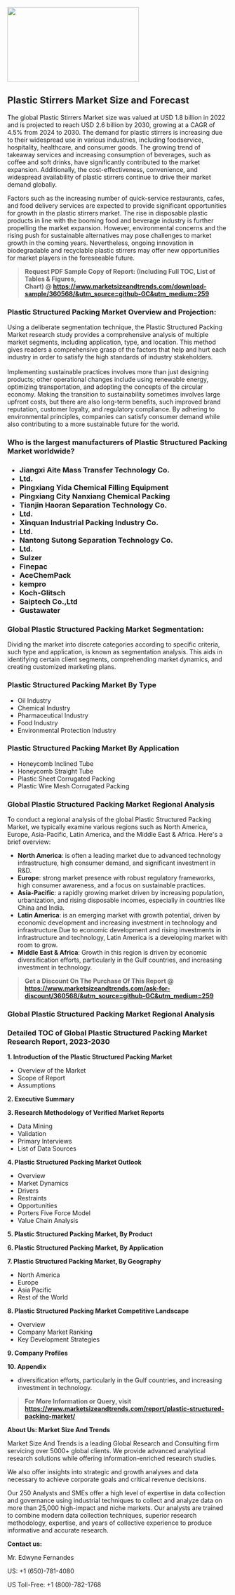 <p><img class="alignnone size-medium wp-image-20088" src="https://ffe5etoiles.com/wp-content/uploads/2024/12/MST1-300x171.png" alt="" width="300" height="171" /></p><h2>Plastic Stirrers Market Size and Forecast</h2><p>The global Plastic Stirrers Market size was valued at USD 1.8 billion in 2022 and is projected to reach USD 2.6 billion by 2030, growing at a CAGR of 4.5% from 2024 to 2030. The demand for plastic stirrers is increasing due to their widespread use in various industries, including foodservice, hospitality, healthcare, and consumer goods. The growing trend of takeaway services and increasing consumption of beverages, such as coffee and soft drinks, have significantly contributed to the market expansion. Additionally, the cost-effectiveness, convenience, and widespread availability of plastic stirrers continue to drive their market demand globally.</p><p>Factors such as the increasing number of quick-service restaurants, cafes, and food delivery services are expected to provide significant opportunities for growth in the plastic stirrers market. The rise in disposable plastic products in line with the booming food and beverage industry is further propelling the market expansion. However, environmental concerns and the rising push for sustainable alternatives may pose challenges to market growth in the coming years. Nevertheless, ongoing innovation in biodegradable and recyclable plastic stirrers may offer new opportunities for market players in the foreseeable future.</p></p><blockquote id="" class=""><strong>Request PDF Sample Copy of Report: (Including Full TOC, List of Tables &amp; Figures, Chart)&nbsp;@&nbsp;<strong><a href="https://www.marketsizeandtrends.com/download-sample/360568/&utm_source=github-GC&utm_medium=259" target="_blank">https://www.marketsizeandtrends.com/download-sample/360568/&utm_source=github-GC&utm_medium=259</a></strong></strong></blockquote><h3 id="" class="">Plastic Structured Packing Market&nbsp;Overview and Projection:</h3><p id="" class="">Using a deliberate segmentation technique, the Plastic Structured Packing Market research study provides a comprehensive analysis of multiple market segments, including application, type, and location. This method gives readers a comprehensive grasp of the factors that help and hurt each industry in order to satisfy the high standards of industry stakeholders. <br /> <br />Implementing sustainable practices involves more than just designing products; other operational changes include using renewable energy, optimizing transportation, and adopting the concepts of the circular economy. Making the transition to sustainability sometimes involves large upfront costs, but there are also long-term benefits, such improved brand reputation, customer loyalty, and regulatory compliance. By adhering to environmental principles, companies can satisfy consumer demand while also contributing to a more sustainable future for the world.</p><h3 id="" class="">Who is the largest manufacturers of&nbsp;Plastic Structured Packing Market worldwide?</h3><h3 class=""><p><ul><li>Jiangxi Aite Mass Transfer Technology Co. </li><li> Ltd. </li><li> Pingxiang Yida Chemical Filling Equipment </li><li> Pingxiang City Nanxiang Chemical Packing </li><li> Tianjin Haoran Separation Technology Co. </li><li> Ltd. </li><li> Xinquan Industrial Packing Industry Co. </li><li> Ltd. </li><li> Nantong Sutong Separation Technology Co. </li><li> Ltd. </li><li> Sulzer </li><li> Finepac </li><li> AceChemPack </li><li> kempro </li><li> Koch-Glitsch </li><li> Saiptech Co.,Ltd </li><li> Gustawater</li></ul></p></h3><h3 id="" class="">Global&nbsp;Plastic Structured Packing Market Segmentation:</h3><p id="" class="">Dividing the market into discrete categories according to specific criteria, such type and application, is known as segmentation analysis. This aids in identifying certain client segments, comprehending market dynamics, and creating customized marketing plans.</p><h3 id="" class="">Plastic Structured Packing Market&nbsp;By Type</h3><p><p><ul><li>Oil Industry</li><li> Chemical Industry</li><li> Pharmaceutical Industry</li><li> Food Industry</li><li> Environmental Protection Industry</p></li></ul></p></p><h3 id="" class="">Plastic Structured Packing Market&nbsp;By Application</h3><p class=""><p><ul><li>Honeycomb Inclined Tube</li><li> Honeycomb Straight Tube</li><li> Plastic Sheet Corrugated Packing</li><li> Plastic Wire Mesh Corrugated Packing</li></ul></p></p><h3 id="" class="">Global Plastic Structured Packing Market Regional Analysis</h3><p id="" class="">To conduct a regional analysis of the global Plastic Structured Packing Market, we typically examine various regions such as North America, Europe, Asia-Pacific, Latin America, and the Middle East &amp; Africa. Here's a brief overview:</p><ul><li><strong>North America</strong>: is often a leading market due to advanced technology infrastructure, high consumer demand, and significant investment in R&amp;D.</li><li><strong>Europe</strong>: strong market presence with robust regulatory frameworks, high consumer awareness, and a focus on sustainable practices.</li><li><strong>Asia-Pacific</strong>: a rapidly growing market driven by increasing population, urbanization, and rising disposable incomes, especially in countries like China and India.</li><li><strong>Latin America</strong>: is an emerging market with growth potential, driven by economic development and increasing investment in technology and infrastructure.Due to economic development and rising investments in infrastructure and technology, Latin America is a developing market with room to grow.</li><li><strong>Middle East &amp; Africa</strong>: Growth in this region is driven by economic diversification efforts, particularly in the Gulf countries, and increasing investment in technology.</li></ul><blockquote id="" class=""><strong>Get a Discount On The Purchase Of This Report @ <strong><a href="https://www.marketsizeandtrends.com/ask-for-discount/360568/&utm_source=github-GC&utm_medium=259" target="_blank">https://www.marketsizeandtrends.com/ask-for-discount/360568/&utm_source=github-GC&utm_medium=259</a></strong></strong></blockquote><h3 id="" class="">Global Plastic Structured Packing Market Regional Analysis</h3><h3 id="" class="">Detailed TOC of Global Plastic Structured Packing Market Research Report, 2023-2030</h3><p id="" class=""><strong>1. Introduction of the Plastic Structured Packing Market</strong></p><ul><li>Overview of the Market</li><li>Scope of Report</li><li>Assumptions</li></ul><p id="" class=""><strong>2. Executive Summary</strong></p><p id="" class=""><strong>3. Research Methodology of Verified Market Reports</strong></p><ul><li>Data Mining</li><li>Validation</li><li>Primary Interviews</li><li>List of Data Sources</li></ul><p id="" class=""><strong>4. Plastic Structured Packing Market Outlook</strong></p><ul><li>Overview</li><li>Market Dynamics</li><li>Drivers</li><li>Restraints</li><li>Opportunities</li><li>Porters Five Force Model</li><li>Value Chain Analysis</li></ul><p id="" class=""><strong>5. Plastic Structured Packing Market, By Product</strong></p><p id="" class=""><strong>6. Plastic Structured Packing Market, By Application</strong></p><p id="" class=""><strong>7. Plastic Structured Packing Market, By Geography</strong></p><ul><li>North America</li><li>Europe</li><li>Asia Pacific</li><li>Rest of the World</li></ul><p id="" class=""><strong>8. Plastic Structured Packing Market Competitive Landscape</strong></p><ul><li>Overview</li><li>Company Market Ranking</li><li>Key Development Strategies</li></ul><p id="" class=""><strong>9. Company Profiles</strong></p><p id="" class=""><strong>10. Appendix</strong></p><ul><li>diversification efforts, particularly in the Gulf countries, and increasing investment in technology.</li></ul><blockquote id="" class=""><strong>For More Information or Query, visit <strong><strong><a href="https://www.marketsizeandtrends.com/report/plastic-structured-packing-market/" target="_blank">https://www.marketsizeandtrends.com/report/plastic-structured-packing-market/</a></strong></strong></strong></blockquote><p id="" class=""><strong>About Us: Market Size And Trends</strong></p><p id="" class="">Market Size And Trends is a leading Global Research and Consulting firm servicing over 5000+ global clients. We provide advanced analytical research solutions while offering information-enriched research studies.</p><p id="" class="">We also offer insights into strategic and growth analyses and data necessary to achieve corporate goals and critical revenue decisions.</p><p id="" class="">Our 250 Analysts and SMEs offer a high level of expertise in data collection and governance using industrial techniques to collect and analyze data on more than 25,000 high-impact and niche markets. Our analysts are trained to combine modern data collection techniques, superior research methodology, expertise, and years of collective experience to produce informative and accurate research.</p><p id="" class=""><strong>Contact us:</strong></p><p id="" class="">Mr. Edwyne Fernandes</p><p id="" class="">US: +1 (650)-781-4080</p><p id="" class="">US Toll-Free: +1 (800)-782-1768</p>
